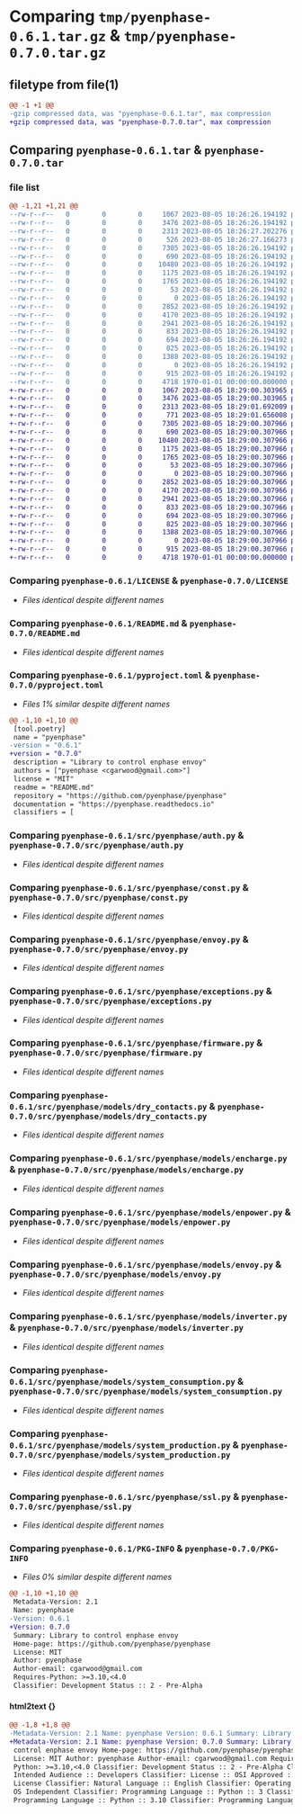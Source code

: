 # Comparing `tmp/pyenphase-0.6.1.tar.gz` & `tmp/pyenphase-0.7.0.tar.gz`

## filetype from file(1)

```diff
@@ -1 +1 @@
-gzip compressed data, was "pyenphase-0.6.1.tar", max compression
+gzip compressed data, was "pyenphase-0.7.0.tar", max compression
```

## Comparing `pyenphase-0.6.1.tar` & `pyenphase-0.7.0.tar`

### file list

```diff
@@ -1,21 +1,21 @@
--rw-r--r--   0        0        0     1067 2023-08-05 18:26:26.194192 pyenphase-0.6.1/LICENSE
--rw-r--r--   0        0        0     3476 2023-08-05 18:26:26.194192 pyenphase-0.6.1/README.md
--rw-r--r--   0        0        0     2313 2023-08-05 18:26:27.202276 pyenphase-0.6.1/pyproject.toml
--rw-r--r--   0        0        0      526 2023-08-05 18:26:27.166273 pyenphase-0.6.1/src/pyenphase/__init__.py
--rw-r--r--   0        0        0     7305 2023-08-05 18:26:26.194192 pyenphase-0.6.1/src/pyenphase/auth.py
--rw-r--r--   0        0        0      690 2023-08-05 18:26:26.194192 pyenphase-0.6.1/src/pyenphase/const.py
--rw-r--r--   0        0        0    10480 2023-08-05 18:26:26.194192 pyenphase-0.6.1/src/pyenphase/envoy.py
--rw-r--r--   0        0        0     1175 2023-08-05 18:26:26.194192 pyenphase-0.6.1/src/pyenphase/exceptions.py
--rw-r--r--   0        0        0     1765 2023-08-05 18:26:26.194192 pyenphase-0.6.1/src/pyenphase/firmware.py
--rw-r--r--   0        0        0       53 2023-08-05 18:26:26.194192 pyenphase-0.6.1/src/pyenphase/main.py
--rw-r--r--   0        0        0        0 2023-08-05 18:26:26.194192 pyenphase-0.6.1/src/pyenphase/models/__init__.py
--rw-r--r--   0        0        0     2852 2023-08-05 18:26:26.194192 pyenphase-0.6.1/src/pyenphase/models/dry_contacts.py
--rw-r--r--   0        0        0     4170 2023-08-05 18:26:26.194192 pyenphase-0.6.1/src/pyenphase/models/encharge.py
--rw-r--r--   0        0        0     2941 2023-08-05 18:26:26.194192 pyenphase-0.6.1/src/pyenphase/models/enpower.py
--rw-r--r--   0        0        0      833 2023-08-05 18:26:26.194192 pyenphase-0.6.1/src/pyenphase/models/envoy.py
--rw-r--r--   0        0        0      694 2023-08-05 18:26:26.194192 pyenphase-0.6.1/src/pyenphase/models/inverter.py
--rw-r--r--   0        0        0      825 2023-08-05 18:26:26.194192 pyenphase-0.6.1/src/pyenphase/models/system_consumption.py
--rw-r--r--   0        0        0     1388 2023-08-05 18:26:26.194192 pyenphase-0.6.1/src/pyenphase/models/system_production.py
--rw-r--r--   0        0        0        0 2023-08-05 18:26:26.194192 pyenphase-0.6.1/src/pyenphase/py.typed
--rw-r--r--   0        0        0      915 2023-08-05 18:26:26.194192 pyenphase-0.6.1/src/pyenphase/ssl.py
--rw-r--r--   0        0        0     4718 1970-01-01 00:00:00.000000 pyenphase-0.6.1/PKG-INFO
+-rw-r--r--   0        0        0     1067 2023-08-05 18:29:00.303965 pyenphase-0.7.0/LICENSE
+-rw-r--r--   0        0        0     3476 2023-08-05 18:29:00.303965 pyenphase-0.7.0/README.md
+-rw-r--r--   0        0        0     2313 2023-08-05 18:29:01.692009 pyenphase-0.7.0/pyproject.toml
+-rw-r--r--   0        0        0      771 2023-08-05 18:29:01.656008 pyenphase-0.7.0/src/pyenphase/__init__.py
+-rw-r--r--   0        0        0     7305 2023-08-05 18:29:00.307966 pyenphase-0.7.0/src/pyenphase/auth.py
+-rw-r--r--   0        0        0      690 2023-08-05 18:29:00.307966 pyenphase-0.7.0/src/pyenphase/const.py
+-rw-r--r--   0        0        0    10480 2023-08-05 18:29:00.307966 pyenphase-0.7.0/src/pyenphase/envoy.py
+-rw-r--r--   0        0        0     1175 2023-08-05 18:29:00.307966 pyenphase-0.7.0/src/pyenphase/exceptions.py
+-rw-r--r--   0        0        0     1765 2023-08-05 18:29:00.307966 pyenphase-0.7.0/src/pyenphase/firmware.py
+-rw-r--r--   0        0        0       53 2023-08-05 18:29:00.307966 pyenphase-0.7.0/src/pyenphase/main.py
+-rw-r--r--   0        0        0        0 2023-08-05 18:29:00.307966 pyenphase-0.7.0/src/pyenphase/models/__init__.py
+-rw-r--r--   0        0        0     2852 2023-08-05 18:29:00.307966 pyenphase-0.7.0/src/pyenphase/models/dry_contacts.py
+-rw-r--r--   0        0        0     4170 2023-08-05 18:29:00.307966 pyenphase-0.7.0/src/pyenphase/models/encharge.py
+-rw-r--r--   0        0        0     2941 2023-08-05 18:29:00.307966 pyenphase-0.7.0/src/pyenphase/models/enpower.py
+-rw-r--r--   0        0        0      833 2023-08-05 18:29:00.307966 pyenphase-0.7.0/src/pyenphase/models/envoy.py
+-rw-r--r--   0        0        0      694 2023-08-05 18:29:00.307966 pyenphase-0.7.0/src/pyenphase/models/inverter.py
+-rw-r--r--   0        0        0      825 2023-08-05 18:29:00.307966 pyenphase-0.7.0/src/pyenphase/models/system_consumption.py
+-rw-r--r--   0        0        0     1388 2023-08-05 18:29:00.307966 pyenphase-0.7.0/src/pyenphase/models/system_production.py
+-rw-r--r--   0        0        0        0 2023-08-05 18:29:00.307966 pyenphase-0.7.0/src/pyenphase/py.typed
+-rw-r--r--   0        0        0      915 2023-08-05 18:29:00.307966 pyenphase-0.7.0/src/pyenphase/ssl.py
+-rw-r--r--   0        0        0     4718 1970-01-01 00:00:00.000000 pyenphase-0.7.0/PKG-INFO
```

### Comparing `pyenphase-0.6.1/LICENSE` & `pyenphase-0.7.0/LICENSE`

 * *Files identical despite different names*

### Comparing `pyenphase-0.6.1/README.md` & `pyenphase-0.7.0/README.md`

 * *Files identical despite different names*

### Comparing `pyenphase-0.6.1/pyproject.toml` & `pyenphase-0.7.0/pyproject.toml`

 * *Files 1% similar despite different names*

```diff
@@ -1,10 +1,10 @@
 [tool.poetry]
 name = "pyenphase"
-version = "0.6.1"
+version = "0.7.0"
 description = "Library to control enphase envoy"
 authors = ["pyenphase <cgarwood@gmail.com>"]
 license = "MIT"
 readme = "README.md"
 repository = "https://github.com/pyenphase/pyenphase"
 documentation = "https://pyenphase.readthedocs.io"
 classifiers = [
```

### Comparing `pyenphase-0.6.1/src/pyenphase/auth.py` & `pyenphase-0.7.0/src/pyenphase/auth.py`

 * *Files identical despite different names*

### Comparing `pyenphase-0.6.1/src/pyenphase/const.py` & `pyenphase-0.7.0/src/pyenphase/const.py`

 * *Files identical despite different names*

### Comparing `pyenphase-0.6.1/src/pyenphase/envoy.py` & `pyenphase-0.7.0/src/pyenphase/envoy.py`

 * *Files identical despite different names*

### Comparing `pyenphase-0.6.1/src/pyenphase/exceptions.py` & `pyenphase-0.7.0/src/pyenphase/exceptions.py`

 * *Files identical despite different names*

### Comparing `pyenphase-0.6.1/src/pyenphase/firmware.py` & `pyenphase-0.7.0/src/pyenphase/firmware.py`

 * *Files identical despite different names*

### Comparing `pyenphase-0.6.1/src/pyenphase/models/dry_contacts.py` & `pyenphase-0.7.0/src/pyenphase/models/dry_contacts.py`

 * *Files identical despite different names*

### Comparing `pyenphase-0.6.1/src/pyenphase/models/encharge.py` & `pyenphase-0.7.0/src/pyenphase/models/encharge.py`

 * *Files identical despite different names*

### Comparing `pyenphase-0.6.1/src/pyenphase/models/enpower.py` & `pyenphase-0.7.0/src/pyenphase/models/enpower.py`

 * *Files identical despite different names*

### Comparing `pyenphase-0.6.1/src/pyenphase/models/envoy.py` & `pyenphase-0.7.0/src/pyenphase/models/envoy.py`

 * *Files identical despite different names*

### Comparing `pyenphase-0.6.1/src/pyenphase/models/inverter.py` & `pyenphase-0.7.0/src/pyenphase/models/inverter.py`

 * *Files identical despite different names*

### Comparing `pyenphase-0.6.1/src/pyenphase/models/system_consumption.py` & `pyenphase-0.7.0/src/pyenphase/models/system_consumption.py`

 * *Files identical despite different names*

### Comparing `pyenphase-0.6.1/src/pyenphase/models/system_production.py` & `pyenphase-0.7.0/src/pyenphase/models/system_production.py`

 * *Files identical despite different names*

### Comparing `pyenphase-0.6.1/src/pyenphase/ssl.py` & `pyenphase-0.7.0/src/pyenphase/ssl.py`

 * *Files identical despite different names*

### Comparing `pyenphase-0.6.1/PKG-INFO` & `pyenphase-0.7.0/PKG-INFO`

 * *Files 0% similar despite different names*

```diff
@@ -1,10 +1,10 @@
 Metadata-Version: 2.1
 Name: pyenphase
-Version: 0.6.1
+Version: 0.7.0
 Summary: Library to control enphase envoy
 Home-page: https://github.com/pyenphase/pyenphase
 License: MIT
 Author: pyenphase
 Author-email: cgarwood@gmail.com
 Requires-Python: >=3.10,<4.0
 Classifier: Development Status :: 2 - Pre-Alpha
```

#### html2text {}

```diff
@@ -1,8 +1,8 @@
-Metadata-Version: 2.1 Name: pyenphase Version: 0.6.1 Summary: Library to
+Metadata-Version: 2.1 Name: pyenphase Version: 0.7.0 Summary: Library to
 control enphase envoy Home-page: https://github.com/pyenphase/pyenphase
 License: MIT Author: pyenphase Author-email: cgarwood@gmail.com Requires-
 Python: >=3.10,<4.0 Classifier: Development Status :: 2 - Pre-Alpha Classifier:
 Intended Audience :: Developers Classifier: License :: OSI Approved :: MIT
 License Classifier: Natural Language :: English Classifier: Operating System ::
 OS Independent Classifier: Programming Language :: Python :: 3 Classifier:
 Programming Language :: Python :: 3.10 Classifier: Programming Language ::
```

